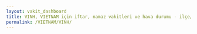 ```yaml
---
layout: vakit_dashboard
title: VINH, VIETNAM için iftar, namaz vakitleri ve hava durumu - ilçe/eyalet seç
permalink: /VIETNAM/VINH/
---
```


<script type="text/javascript">
  var GLOBAL_COUNTRY = 'VIETNAM';
  var GLOBAL_CITY = 'VINH';
  var GLOBAL_STATE = '';
  var lat = 72;
  var lon = 21;
</script>
